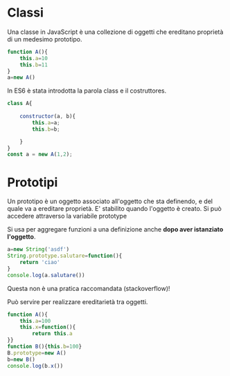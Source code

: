 # Classi

Una classe in JavaScript è una collezione di oggetti che ereditano proprietà di un medesimo prototipo.
```javascript
function A(){
    this.a=10
    this.b=11
}
a=new A()
```

In ES6 è stata introdotta la parola class e il costruttores.

```javascript
class A{
    
    constructor(a, b){
        this.a=a;
        this.b=b;

    }
}
const a = new A(1,2);
```


# Prototipi
Un prototipo è un oggetto associato all'oggetto che sta definendo, e del quale va a ereditare proprietà.
E' stabilito quando l'oggetto è creato.
Si può accedere attraverso la variabile prototype

Si usa per aggregare funzioni a una definizione anche **dopo aver istanziato l'oggetto**.

```javascript
a=new String('asdf')
String.prototype.salutare=function(){
    return 'ciao'
}
console.log(a.salutare())
```

Questa non è una pratica raccomandata (stackoverflow)!

Può servire per realizzare ereditarietà tra oggetti.

```javascript
function A(){
    this.a=100
    this.x=function(){
        return this.a
}}
function B(){this.b=100}
B.prototype=new A()
b=new B()
console.log(b.x())
```
